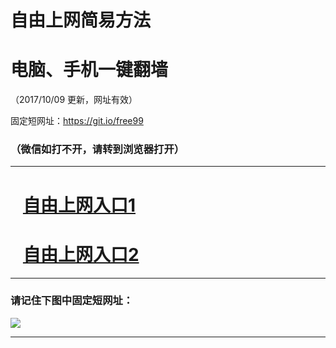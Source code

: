 ﻿# 自由上网简易方法

# 电脑、手机一键翻墙

（2017/10/09 更新，网址有效）

固定短网址：https://git.io/free99

### （微信如打不开，请转到浏览器打开）


***





# &nbsp;&nbsp; <a href="http://ft126635366.fwq-tz-1001.info/fwqtz01.html?t=100900114199 " target="_blank">自由上网入口1</a>
# &nbsp;&nbsp; <a href="http://ft2634529775.fwq-tz-1002.info/fwqtz02.html?t=10090016367 " target="_blank">自由上网入口2</a>
***

### 请记住下图中固定短网址：

<img src="https://s3-us-west-2.amazonaws.com/fwq-1001/yjfq-20170905okok.png" /> 


***

